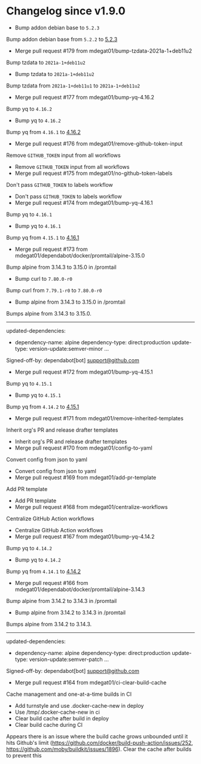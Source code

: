 # Changelog since v1.9.0
- Bump addon debian base to `5.2.3`

Bump addon debian base from `5.2.2` to [5.2.3](https://github.com/hassio-addons/addon-debian-base/releases/tag/v5.2.3) 
- Merge pull request #179 from mdegat01/bump-tzdata-2021a-1+deb11u2

Bump tzdata to `2021a-1+deb11u2` 
- Bump tzdata to `2021a-1+deb11u2`

Bump tzdata from `2021a-1+deb11u1` to `2021a-1+deb11u2` 
- Merge pull request #177 from mdegat01/bump-yq-4.16.2

Bump yq to `4.16.2` 
- Bump yq to `4.16.2`

Bump yq from `4.16.1` to [4.16.2](https://github.com/mikefarah/yq/releases/tag/v4.16.2) 
- Merge pull request #176 from mdegat01/remove-github-token-input

Remove `GITHUB_TOKEN` input from all workflows 
- Remove `GITHUB_TOKEN` input from all workflows 
- Merge pull request #175 from mdegat01/no-github-token-labels

Don't pass `GITHUB_TOKEN` to labels workflow 
- Don't pass `GITHUB_TOKEN` to labels workflow 
- Merge pull request #174 from mdegat01/bump-yq-4.16.1

Bump yq to `4.16.1` 
- Bump yq to `4.16.1`

Bump yq from `4.15.1` to [4.16.1](https://github.com/mikefarah/yq/releases/tag/v4.16.1) 
- Merge pull request #173 from mdegat01/dependabot/docker/promtail/alpine-3.15.0

Bump alpine from 3.14.3 to 3.15.0 in /promtail 
- Bump curl to `7.80.0-r0`

Bump curl from `7.79.1-r0` to `7.80.0-r0` 
- Bump alpine from 3.14.3 to 3.15.0 in /promtail

Bumps alpine from 3.14.3 to 3.15.0.

---
updated-dependencies:
- dependency-name: alpine
  dependency-type: direct:production
  update-type: version-update:semver-minor
...

Signed-off-by: dependabot[bot] <support@github.com> 
- Merge pull request #172 from mdegat01/bump-yq-4.15.1

Bump yq to `4.15.1` 
- Bump yq to `4.15.1`

Bump yq from `4.14.2` to [4.15.1](https://github.com/mikefarah/yq/releases/tag/v4.15.1) 
- Merge pull request #171 from mdegat01/remove-inherited-templates

Inherit org's PR and release drafter templates 
- Inherit org's PR and release drafter templates 
- Merge pull request #170 from mdegat01/config-to-yaml

Convert config from json to yaml 
- Convert config from json to yaml 
- Merge pull request #169 from mdegat01/add-pr-template

Add PR template 
- Add PR template 
- Merge pull request #168 from mdegat01/centralize-workflows

Centralize GitHub Action workflows 
- Centralize GitHub Action workflows 
- Merge pull request #167 from mdegat01/bump-yq-4.14.2

Bump yq to `4.14.2` 
- Bump yq to `4.14.2`

Bump yq from `4.14.1` to [4.14.2](https://github.com/mikefarah/yq/releases/tag/v4.14.2) 
- Merge pull request #166 from mdegat01/dependabot/docker/promtail/alpine-3.14.3

Bump alpine from 3.14.2 to 3.14.3 in /promtail 
- Bump alpine from 3.14.2 to 3.14.3 in /promtail

Bumps alpine from 3.14.2 to 3.14.3.

---
updated-dependencies:
- dependency-name: alpine
  dependency-type: direct:production
  update-type: version-update:semver-patch
...

Signed-off-by: dependabot[bot] <support@github.com> 
- Merge pull request #164 from mdegat01/ci-clear-build-cache

Cache management and one-at-a-time builds in CI 
- Add turnstyle and use .docker-cache-new in deploy 
- Use /tmp/.docker-cache-new in ci 
- Clear build cache after build in deploy 
- Clear build cache during CI

Appears there is an issue where the build cache grows unbounded until it hits Github's limit (https://github.com/docker/build-push-action/issues/252, https://github.com/moby/buildkit/issues/1896). Clear the cache after builds to prevent this 

